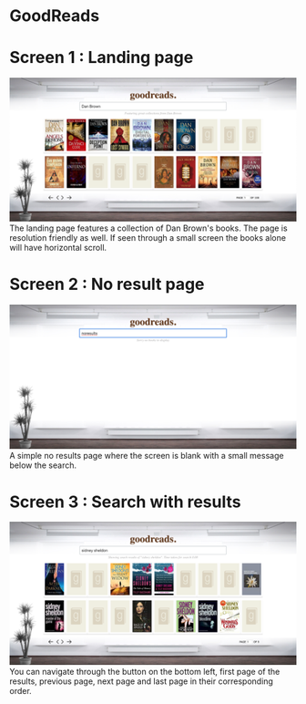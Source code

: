 # GoodReads

# Screen 1 : Landing page
![GitHub Logo](/screenshots/featured.png)
The landing page features a collection of Dan Brown's books. The page is resolution friendly as well. If seen through a small screen the books alone will have horizontal scroll. 

# Screen 2 : No result page
![GitHub Logo](/screenshots/noresults.png)
A simple no results page where the screen is blank with a small message below the search.
 
# Screen 3 : Search with results
![GitHub Logo](/screenshots/searchwithresults.png)
You can navigate through the button on the bottom left, first page of the results, previous page, next page and last page in their corresponding order. 
